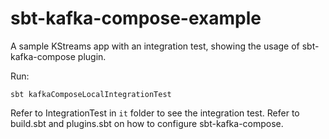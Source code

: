 # sbt-kafka-compose-example

A sample KStreams app with an integration test, showing the usage of sbt-kafka-compose plugin.

Run:

```
sbt kafkaComposeLocalIntegrationTest

```

Refer to IntegrationTest in `it` folder to see the integration test.
Refer to build.sbt and plugins.sbt on how to configure sbt-kafka-compose.